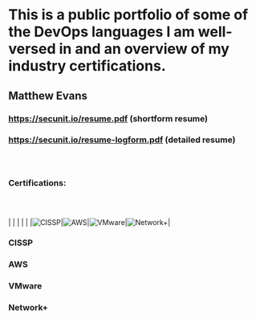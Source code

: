 # This is a public portfolio of some of the DevOps languages I am well-versed in and an overview of my industry certifications.

## Matthew Evans
### https://secunit.io/resume.pdf (shortform resume)
### https://secunit.io/resume-logform.pdf (detailed resume)
### &nbsp;
### Certifications:
### &nbsp;
|   |   |   |   |
|![CISSP](https://secunit.io/images/cissp.png)|![AWS](https://secunit.io/images/aws.png)|![VMware](https://secunit.io/images/vmware.png)|![Network+](https://secunit.io/images/netplus.png)|
### CISSP
### AWS
### VMware
### Network+